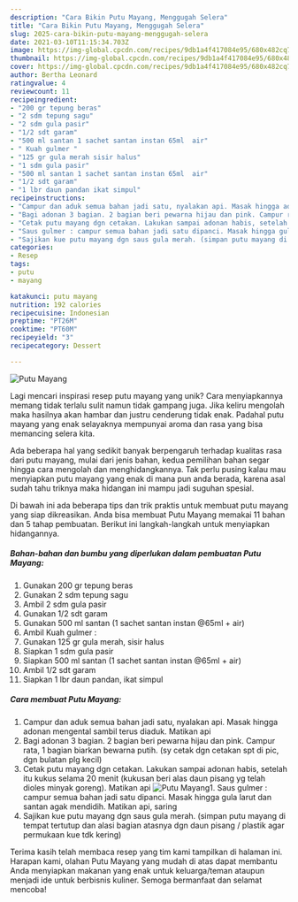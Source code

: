 ```yaml
---
description: "Cara Bikin Putu Mayang, Menggugah Selera"
title: "Cara Bikin Putu Mayang, Menggugah Selera"
slug: 2025-cara-bikin-putu-mayang-menggugah-selera
date: 2021-03-10T11:15:34.703Z
image: https://img-global.cpcdn.com/recipes/9db1a4f417084e95/680x482cq70/putu-mayang-foto-resep-utama.jpg
thumbnail: https://img-global.cpcdn.com/recipes/9db1a4f417084e95/680x482cq70/putu-mayang-foto-resep-utama.jpg
cover: https://img-global.cpcdn.com/recipes/9db1a4f417084e95/680x482cq70/putu-mayang-foto-resep-utama.jpg
author: Bertha Leonard
ratingvalue: 4
reviewcount: 11
recipeingredient:
- "200 gr tepung beras"
- "2 sdm tepung sagu"
- "2 sdm gula pasir"
- "1/2 sdt garam"
- "500 ml santan 1 sachet santan instan 65ml  air"
- " Kuah gulmer "
- "125 gr gula merah sisir halus"
- "1 sdm gula pasir"
- "500 ml santan 1 sachet santan instan 65ml  air"
- "1/2 sdt garam"
- "1 lbr daun pandan ikat simpul"
recipeinstructions:
- "Campur dan aduk semua bahan jadi satu, nyalakan api. Masak hingga adonan mengental sambil terus diaduk. Matikan api"
- "Bagi adonan 3 bagian. 2 bagian beri pewarna hijau dan pink. Campur rata, 1 bagian biarkan bewarna putih. (sy cetak dgn cetakan spt di pic, dgn bulatan plg kecil)"
- "Cetak putu mayang dgn cetakan. Lakukan sampai adonan habis, setelah itu kukus selama 20 menit (kukusan beri alas daun pisang yg telah dioles minyak goreng). Matikan api"
- "Saus gulmer : campur semua bahan jadi satu dipanci. Masak hingga gula larut dan santan agak mendidih. Matikan api, saring"
- "Sajikan kue putu mayang dgn saus gula merah. (simpan putu mayang di tempat tertutup dan alasi bagian atasnya dgn daun pisang / plastik agar permukaan kue tdk kering)"
categories:
- Resep
tags:
- putu
- mayang

katakunci: putu mayang 
nutrition: 192 calories
recipecuisine: Indonesian
preptime: "PT26M"
cooktime: "PT60M"
recipeyield: "3"
recipecategory: Dessert

---
```



![Putu Mayang](https://img-global.cpcdn.com/recipes/9db1a4f417084e95/680x482cq70/putu-mayang-foto-resep-utama.jpg)

Lagi mencari inspirasi resep putu mayang yang unik? Cara menyiapkannya memang tidak terlalu sulit namun tidak gampang juga. Jika keliru mengolah maka hasilnya akan hambar dan justru cenderung tidak enak. Padahal putu mayang yang enak selayaknya mempunyai aroma dan rasa yang bisa memancing selera kita.



Ada beberapa hal yang sedikit banyak berpengaruh terhadap kualitas rasa dari putu mayang, mulai dari jenis bahan, kedua pemilihan bahan segar hingga cara mengolah dan menghidangkannya. Tak perlu pusing kalau mau menyiapkan putu mayang yang enak di mana pun anda berada, karena asal sudah tahu triknya maka hidangan ini mampu jadi suguhan spesial.


Di bawah ini ada beberapa tips dan trik praktis untuk membuat putu mayang yang siap dikreasikan. Anda bisa membuat Putu Mayang memakai 11 bahan dan 5 tahap pembuatan. Berikut ini langkah-langkah untuk menyiapkan hidangannya.

<!--inarticleads1-->

##### Bahan-bahan dan bumbu yang diperlukan dalam pembuatan Putu Mayang:

1. Gunakan 200 gr tepung beras
1. Gunakan 2 sdm tepung sagu
1. Ambil 2 sdm gula pasir
1. Gunakan 1/2 sdt garam
1. Gunakan 500 ml santan (1 sachet santan instan @65ml + air)
1. Ambil  Kuah gulmer :
1. Gunakan 125 gr gula merah, sisir halus
1. Siapkan 1 sdm gula pasir
1. Siapkan 500 ml santan (1 sachet santan instan @65ml + air)
1. Ambil 1/2 sdt garam
1. Siapkan 1 lbr daun pandan, ikat simpul




<!--inarticleads2-->

##### Cara membuat Putu Mayang:

1. Campur dan aduk semua bahan jadi satu, nyalakan api. Masak hingga adonan mengental sambil terus diaduk. Matikan api
1. Bagi adonan 3 bagian. 2 bagian beri pewarna hijau dan pink. Campur rata, 1 bagian biarkan bewarna putih. (sy cetak dgn cetakan spt di pic, dgn bulatan plg kecil)
1. Cetak putu mayang dgn cetakan. Lakukan sampai adonan habis, setelah itu kukus selama 20 menit (kukusan beri alas daun pisang yg telah dioles minyak goreng). Matikan api
<img src="//assets-global.cpcdn.com/assets/icons/button_play-2c75c40dde080a61004c1f40b05d8f140eaff45d7e9e6481dc71c63d2e7c4909.png" alt="Putu Mayang">1. Saus gulmer : campur semua bahan jadi satu dipanci. Masak hingga gula larut dan santan agak mendidih. Matikan api, saring
1. Sajikan kue putu mayang dgn saus gula merah. (simpan putu mayang di tempat tertutup dan alasi bagian atasnya dgn daun pisang / plastik agar permukaan kue tdk kering)




Terima kasih telah membaca resep yang tim kami tampilkan di halaman ini. Harapan kami, olahan Putu Mayang yang mudah di atas dapat membantu Anda menyiapkan makanan yang enak untuk keluarga/teman ataupun menjadi ide untuk berbisnis kuliner. Semoga bermanfaat dan selamat mencoba!

